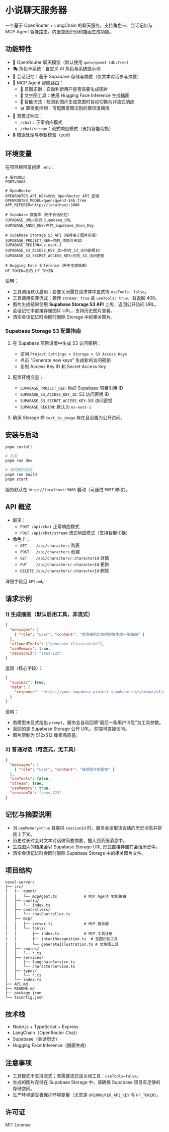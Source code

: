 # 小说聊天服务器

一个基于 OpenRouter + LangChain 的聊天服务，支持角色卡、会话记忆与 MCP Agent 智能路由。内置意图识别和插画生成功能。

## 功能特性

- 🤖 OpenRouter 聊天模型（默认使用 `qwen/qwen3-14b:free`）
- 🎭 角色卡系统：自定义 AI 角色与系统提示词
- 🧠 会话记忆：基于 Supabase 存储与摘要（仅文本对话参与摘要）
- 🤖 MCP Agent 智能路由：
  - 🧠 意图识别：自动判断用户是否需要生成图片
  - 🎨 文生图工具：使用 Hugging Face Inference 生成插画
  - 🔄 智能流式：检测到图片生成意图时自动切换为非流式响应
  - 📊 置信度控制：可配置意图识别的置信度阈值
- 🌊 双模式响应：
  - `/chat`：正常响应模式
  - `/chat/stream`：流式响应模式（支持智能切换）
- 🔒 错误处理与参数校验（zod）

## 环境变量

在项目根目录创建 `.env`：

```env
# 服务端口
PORT=3008

# OpenRouter
OPENROUTER_API_KEY=你的_OpenRouter_API_密钥
OPENROUTER_MODEL=qwen/qwen3-14b:free
APP_REFERER=http://localhost:3000

# Supabase 数据库（用于会话记忆）
SUPABASE_URL=你的_Supabase_URL
SUPABASE_ANON_KEY=你的_Supabase_Anon_Key

# Supabase Storage S3 API（推荐用于图片存储）
SUPABASE_PROJECT_REF=你的_项目引用ID
SUPABASE_REGION=us-east-1
SUPABASE_S3_ACCESS_KEY_ID=你的_S3_访问密钥ID
SUPABASE_S3_SECRET_ACCESS_KEY=你的_S3_访问密钥

# Hugging Face Inference（用于生成插画）
HF_TOKEN=你的_HF_TOKEN
```

说明：
- 工具调用默认启用；若要关闭需在请求体中显式传 `useTools: false`。
- 工具调用仅非流式；若传 `stream: true` 且 `useTools: true`，将返回 400。
- 图片生成结果使用 **Supabase Storage S3 API** 上传，返回公开访问 URL。
- 会话记忆中直接存储图片 URL，支持历史图片查看。
- 清空会话记忆时会同时删除 Storage 中的相关图片。

### Supabase Storage S3 配置指南

1. 在 Supabase 项目设置中生成 S3 访问密钥：
   - 访问 `Project Settings > Storage > S3 Access Keys`
   - 点击 "Generate new keys" 生成新的访问密钥
   - 复制 Access Key ID 和 Secret Access Key

2. 配置环境变量：
   - `SUPABASE_PROJECT_REF`: 你的 Supabase 项目引用 ID
   - `SUPABASE_S3_ACCESS_KEY_ID`: S3 访问密钥 ID
   - `SUPABASE_S3_SECRET_ACCESS_KEY`: S3 访问密钥
   - `SUPABASE_REGION`: 默认为 `us-east-1`

3. 确保 Storage 桶 `text_to_image` 存在且设置为公开访问。

## 安装与启动

```bash
pnpm install

# 开发
pnpm run dev

# 或构建后启动
pnpm run build
pnpm start
```

服务默认在 `http://localhost:3008` 启动（可通过 `PORT` 修改）。

## API 概览

- 聊天：
  - `POST /api/chat` 正常响应模式
  - `POST /api/chat/stream` 流式响应模式（支持智能切换）
- 角色卡：
  - `GET    /api/characters` 列表
  - `POST   /api/characters` 创建
  - `GET    /api/characters/:characterId` 详情
  - `PUT    /api/characters/:characterId` 更新
  - `DELETE /api/characters/:characterId` 删除

详细字段见 `API.md`。

## 请求示例

### 1) 生成插画（默认启用工具，非流式）

```json
{
  "messages": [
    { "role": "user", "content": "帮我按照之前的剧情生成一张插画" }
  ],
  "allowedTools": ["generate_illustration"],
  "useMemory": true,
  "sessionId": "sess-123"
}
```

返回（核心字段）：

```json
{
  "success": true,
  "data": {
    "response": "https://your-supabase-project.supabase.co/storage/v1/object/public/text_to_image/sessions/sess-123/1234567890-uuid.png"
  }
}
```

说明：
- 若模型未显式给出 `prompt`，服务会自动回填“最后一条用户消息”为工具参数。
- 返回的是 Supabase Storage 公开 URL，前端可直接访问。
- 图片限制为 512x512 像素高质量。

### 2) 普通对话（可流式，无工具）

```json
{
  "messages": [
    { "role": "user", "content": "继续刚才的剧情" }
  ],
  "useTools": false,
  "stream": true,
  "useMemory": true,
  "sessionId": "sess-123"
}
```

## 记忆与摘要说明

- 当 `useMemory=true` 且提供 `sessionId` 时，服务会读取该会话的历史消息并拼接上下文。
- 历史过长时会对文本对话做简要摘要，插入到系统消息中。
- 生成图片的结果会以 Supabase Storage URL 形式直接存储在会话历史中。
- 清空会话记忆时会同时删除 Supabase Storage 中的相关图片文件。

## 项目结构

```
novel-server/
├── src/
│   ├── agent/
│   │   └── mcpAgent.ts            # MCP Agent 智能路由
│   ├── config/
│   │   └── index.ts
│   ├── controllers/
│   │   └── chatController.ts
│   ├── mcp/
│   │   ├── server.ts              # MCP 服务器
│   │   └── tools/
│   │       ├── index.ts           # MCP 工具注册
│   │       ├── intentRecognition.ts  # 意图识别工具
│   │       └── generateIllustration.ts # 文生图工具
│   ├── routes/
│   │   └── *.ts
│   ├── services/
│   │   ├── langchainService.ts
│   │   └── characterService.ts
│   ├── types/
│   │   └── *.ts
│   └── index.ts
├── API.md
├── README.md
├── package.json
└── tsconfig.json
```

## 技术栈

- Node.js + TypeScript + Express
- LangChain（OpenRouter Chat）
- Supabase（会话历史）
- Hugging Face Inference（插画生成）

## 注意事项

- 工具模式不支持流式；若需要流式请关闭工具：`useTools=false`。
- 生成的图片存储在 Supabase Storage 中，请确保 Supabase 项目有足够的存储空间。
- 生产环境请妥善保护环境变量（尤其是 `OPENROUTER_API_KEY` 与 `HF_TOKEN`）。

## 许可证

MIT License
